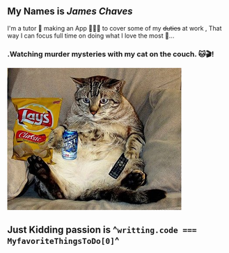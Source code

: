 ## My Names is *James Chaves* 
I'm a tutor 🥸 making an App 👨🏻‍💻 to cover some of my ~~duties~~ at work ,
That way I can focus full time on doing what I love the most 🤩...
### .Watching murder mysteries with my cat on the couch. 🐱🎬!
[![Netflix-N-Meow](/cat.png "Netflix-N-Meow")](https://giphy.com/gifs/4fDyJqlYYMkvK)
## Just Kidding passion is ^`writting.code === MyfavoriteThingsToDo[0]`^







